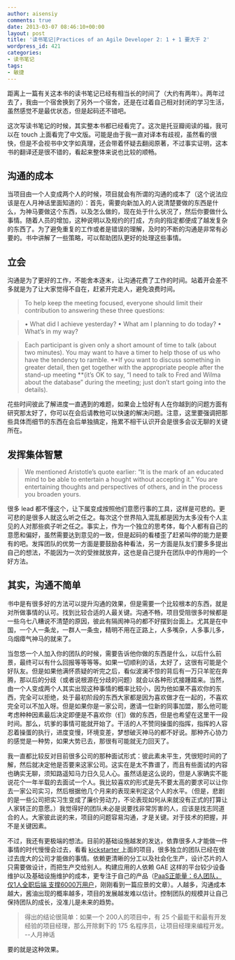 ```yaml
---
author: aisensiy
comments: true
date: 2013-03-07 08:46:10+00:00
layout: post
title: '读书笔记|Practices of an Agile Developer 2: 1 + 1 要大于 2'
wordpress_id: 421
categories:
- 读书笔记
tags:
- 敏捷
---
```


距离上一篇有关这本书的读书笔记已经有相当长的时间了（大约有两年）。两年过去了，我由一个宿舍换到了另外一个宿舍，还是在过着自己相对封闭的学习生活，虽然感觉不是最优状态，但是起码还不错吧。

这次写读书笔记的时候，其实整本书都已经看完了。这次是托豆瓣阅读的福，我可以在 touch 上面看完了中文版。可能是由于我一直对译本有歧视，虽然看的很快，但是不会视书中文字如真理，还会带着怀疑去翻阅原著，不过事实证明，这本书的翻译还是很不错的，看起来整体来说也比较的顺畅。


## 沟通的成本


当项目由一个人变成两个人的时候，项目就会有所谓的沟通的成本了（这个说法应该是在人月神话里面知道的）：首先，需要向新加入的人说清楚要做的东西是什么，为神马要做这个东西，以及怎么做的，现在处于什么状况了，然后你要做什么事情。随着人员的增加，这种说明以及规约的打成，方向的指定都便成了越发复杂的东西了。为了避免重复的工作或者是错误的理解，及时的不断的沟通是非常有必要的。书中讲解了一些策略，可以帮助团队更好的处理这些事情。


## 立会


沟通是为了更好的工作，不能舍本逐末，让沟通花费了工作的时间。站着开会差不多就是为了让大家觉得不自在，赶紧开完走人，避免浪费时间。


> To help keep the meeting focused, everyone should limit their contribution to answering these three questions:

>• What did I achieve yesterday?
• What am I planning to do today?
• What’s in my way?

> Each participant is given only a short amount of time to talk (about two minutes). You may want to have a timer to help those of us who have the tendency to ramble. **If you want to discuss something in greater detail, then get together with the appropriate people after the stand-up meeting **(it’s OK to say, “I need to talk to Fred and Wilma about the database” during the meeting; just don’t start going into the details).


花些时间彼此了解进度一直遇到的难题，如果会上恰好有人在你越到的问题方面有研究那太好了，你可以在会后请教他可以快速的解决问题。注意，这里要强调把那些具体而细节的东西在会后单独搞定，拖累不相干认识开会是很多会议无聊的关键所在。


## 发挥集体智慧




> We mentioned Aristotle’s quote earlier: “It is the mark of an educated mind to be able to entertain a hought without accepting it.” You are entertaining thoughts and perspectives of others, and in the process you broaden yours.


很多 lead 都不懂这个，让下属变成按照他们意愿行事的工具，这样是可悲的。更可悲的是很多人就这么听之任之。每次这个世界陷入混乱都是因为太多没有个人主见的人对那些疯子听之任之。事实上，作为一个独立的思考体，每个人都有自己的意愿和偏好，虽然需要达到意见的一致，但是起码的看楼歪了赶紧叫停的能力是要有的吧。发挥团队的优势一方面是要鼓励各种看法，另一方面是队友们要多多提出自己的想法，不能因为一次的受挫就放弃，这也是自己提升在团队中的作用的一个好方法。


## 其实，沟通不简单


书中是有很多好的方法可以提升沟通的效果，但是需要一个比较根本的东西，就是对所做事情的认可。找到比较合适的人最关键。沟通不畅，项目受阻很多时候都是一些乌七八糟说不清楚的原因，彼此有隔阂神马的都不好摆到台面上。尤其是在中国，一个人一条龙，一群人一条虫，精明不用在正路上，人多嘴杂，人多事儿多，乌烟瘴气神马的就来了。

当忽悠一个人加入你的团队的时候，需要告诉他你做的东西是什么，以后什么前景，最终可以有什么回报等等等等。如果一切顺利的话，太好了，这很有可能是个好队友。但是如果他满怀质疑的听完之后，看似波澜不惊的背后有一万只羊驼在奔腾，那以后的分歧（或者说根源在分歧的问题）就会以各种形式接踵踏来。当然，由一个人变成两个人其实出现这种事情的概率比较小，因为他如果不喜欢你的东西，完全可以拒绝，处于最初阶段的东西大家都是因为喜欢做才在一起的，不喜欢完全可以不加入呀。但是如果你是一家公司，邀请一位新的同事加盟，那么他可能考虑种种因素最后决定即便是不喜欢你（们）做的东西，但是也希望在这里干一段时间。那么，坑爹的事情可能就开始了。干活的人不赞同操蛋的指挥，指挥的人容忍着操蛋的执行，进度变慢，环境变差，梦想破灭神马的都不好说。那种齐心协力的感觉是一种势，如果大势已去，那很有可能就无力回天了。

我一直都比较反对目前很多公司的那种面试形式：彼此素未平生，凭很短时间的了解，然后就决定他是否要来这家公司。这实在是太不靠谱了，而且有些面试的内容也确实无聊，须知路遥知马力日久见人心。虽然话是这么说的，但是人家确实不能说花个一年半载的去面试一个人。我比较喜欢的形式是先不要太高的要求可以让你去一家公司实习，然后根据他几个月来的表现来判定这个人的水平。（但是，悲剧的是一些公司把实习生变成了廉价劳动力，不论表现如何从来就没有正式的打算让人家转正的意愿。）我觉得好的团队未必是说要找非常厉害的人，应该是找志同道合的人。大家彼此说的来，项目的问题容易沟通，才是关键。对于技术的把握，并不是关键因素。

不过，我还有更极端的想法。目前的基础设施越发的发达，依靠很多人才能做一件事情的时代慢慢会过去，看看 [kickstarter ](http://www.kickstarter.com/)上面的项目，很多独立的团队已经在做过去庞大的公司才能做的事情。依赖更清晰的分工以及社会化生产，设计芯片的人只需要做设计，而把生产交给别人。构建应用的人依赖 GAE 这样的平台较少设备维护以及基础设施维护的成本，更专注于自己的产品（[PaaS正能量：6人团队，仅1人全职后端 支撑6000万用户](http://www.csdn.net/article/2013-03-06/2814372-paas-appengine-user-case)，刚刚看到一篇应景的文章）。人越多，沟通成本越大，酱油出现的概率越多，项目的发展越发难以估计。控制团队的规模并让自己保持团队的成长，没准儿是未来的趋势。


> 得出的结论很简单：如果一个 200人的项目中，有 25 个最能干和最有开发经验的项目经理，那么开除剩下的 175 名程序员，让项目经理来编程开发。 --人月神话


要的就是这种效果。
